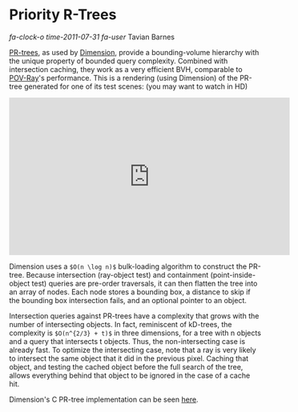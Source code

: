 # Priority R-Trees

<div class="infobar">

*fa-clock-o* *time-2011-07-31*
*fa-user* Tavian Barnes

</div>


[PR-trees], as used by [Dimension], provide a bounding-volume hierarchy with the unique property of bounded query complexity.
Combined with intersection caching, they work as a very efficient BVH, comparable to [POV-Ray]'s performance.
This is a rendering (using Dimension) of the PR-tree generated for one of its test scenes: (you may want to watch in HD)

[PR-trees]: http://www.win.tue.nl/~mdberg/Papers/prtree.pdf
[Dimension]: /dimension
[POV-Ray]: http://povray.org/

<p style="text-align: center;">
<iframe width="560" height="315" src="https://www.youtube.com/embed/-dTj8e2Wq3Y" frameborder="0" allow="accelerometer; autoplay; encrypted-media; gyroscope; picture-in-picture" allowfullscreen></iframe>
</p>

Dimension uses a `$O(n \log n)$` bulk-loading algorithm to construct the PR-tree.
Because intersection (ray-object test) and containment (point-inside-object test) queries are pre-order traversals, it can then flatten the tree into an array of nodes.
Each node stores a bounding box, a distance to skip if the bounding box intersection fails, and an optional pointer to an object.

Intersection queries against PR-trees have a complexity that grows with the number of intersecting objects.
In fact, reminiscent of kD-trees, the complexity is `$O(n^{2/3} + t)$` in three dimensions, for a tree with n objects and a query that intersects t objects.
Thus, the non-intersecting case is already fast.
To optimize the intersecting case, note that a ray is very likely to intersect the same object that it did in the previous pixel.
Caching that object, and testing the cached object before the full search of the tree, allows everything behind that object to be ignored in the case of a cache hit.

Dimension's C PR-tree implementation can be seen [here].

[here]: https://github.com/tavianator/dimension/blob/master/libdimension/bvh/prtree.c
